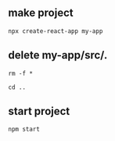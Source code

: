 ## make project

```shell
npx create-react-app my-app
```
## delete my-app/src/.

```shell
rm -f *

cd ..
```
## start project 
```shell
npm start
```